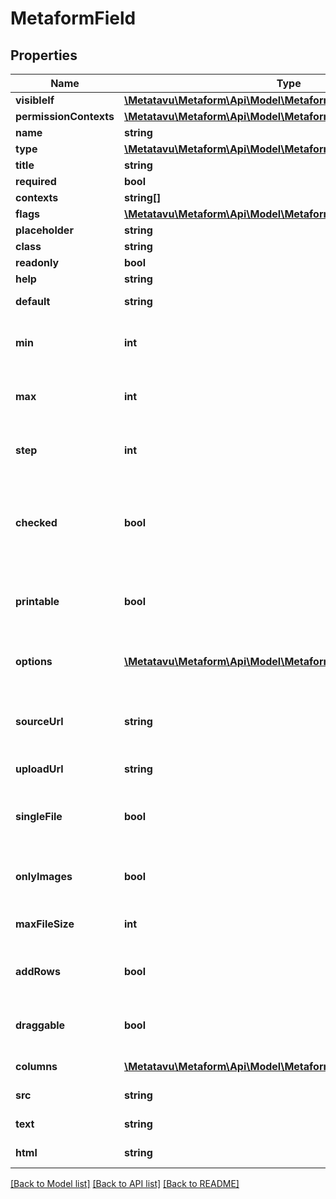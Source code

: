 # MetaformField

## Properties
Name | Type | Description | Notes
------------ | ------------- | ------------- | -------------
**visibleIf** | [**\Metatavu\Metaform\Api\Model\MetaformVisibleIf**](MetaformVisibleIf.md) |  | [optional] 
**permissionContexts** | [**\Metatavu\Metaform\Api\Model\MetaformFieldPermissioncontexts**](MetaformFieldPermissioncontexts.md) |  | [optional] 
**name** | **string** | Field name | [optional] 
**type** | [**\Metatavu\Metaform\Api\Model\MetaformFieldType**](MetaformFieldType.md) |  | 
**title** | **string** |  | [optional] 
**required** | **bool** |  | [optional] 
**contexts** | **string[]** |  | [optional] 
**flags** | [**\Metatavu\Metaform\Api\Model\MetaformFieldFlags**](MetaformFieldFlags.md) |  | [optional] 
**placeholder** | **string** |  | [optional] 
**class** | **string** |  | [optional] 
**readonly** | **bool** |  | [optional] 
**help** | **string** |  | [optional] 
**default** | **string** | a default value for a field | [optional] 
**min** | **int** | Minimum value for a field. Only for number fields | [optional] 
**max** | **int** | Maximum value for a field. Only for number fields | [optional] 
**step** | **int** | Value step for a field. Only for number fields | [optional] 
**checked** | **bool** | Whether checkbox should be checked by default. Only for checkbox fields | [optional] 
**printable** | **bool** | Defines whether field is printable or not. Only for table fields | [optional] 
**options** | [**\Metatavu\Metaform\Api\Model\MetaformFieldOption[]**](MetaformFieldOption.md) | Options for radio, checklist, select fields | [optional] 
**sourceUrl** | **string** | Source url for autocomplete and autocomplete-multiple fields | [optional] 
**uploadUrl** | **string** | Upload url for files field. | [optional] 
**singleFile** | **bool** | Defines whether file fields allow multiple files or just one | [optional] 
**onlyImages** | **bool** | Defines whether file fields allow only images | [optional] 
**maxFileSize** | **int** | Maximum upload size for image filds | [optional] 
**addRows** | **bool** | Defines whether user can add more table rows. | [optional] 
**draggable** | **bool** | Defines whether table rows should be draggable. | [optional] 
**columns** | [**\Metatavu\Metaform\Api\Model\MetaformTableColumn[]**](MetaformTableColumn.md) | Columns for table fields | [optional] 
**src** | **string** | Url for logo field. | [optional] 
**text** | **string** | Text for small field. | [optional] 
**html** | **string** | Html code for html field. | [optional] 

[[Back to Model list]](../README.md#documentation-for-models) [[Back to API list]](../README.md#documentation-for-api-endpoints) [[Back to README]](../README.md)


